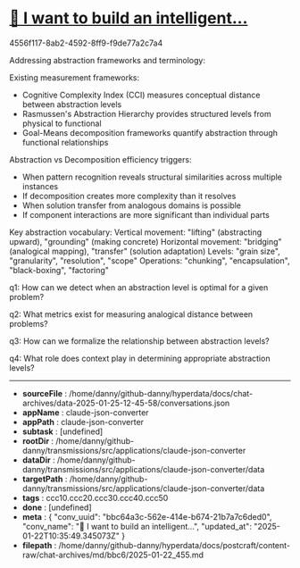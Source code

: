 # [💬 I want to build an intelligent...](https://claude.ai/chat/bbc64a3c-562e-414e-b674-21b7a7c6ded0)

4556f117-8ab2-4592-8ff9-f9de77a2c7a4

 Addressing abstraction frameworks and terminology:

Existing measurement frameworks:
- Cognitive Complexity Index (CCI) measures conceptual distance between abstraction levels
- Rasmussen's Abstraction Hierarchy provides structured levels from physical to functional
- Goal-Means decomposition frameworks quantify abstraction through functional relationships

Abstraction vs Decomposition efficiency triggers:
- When pattern recognition reveals structural similarities across multiple instances
- If decomposition creates more complexity than it resolves
- When solution transfer from analogous domains is possible
- If component interactions are more significant than individual parts

Key abstraction vocabulary:
Vertical movement: "lifting" (abstracting upward), "grounding" (making concrete)
Horizontal movement: "bridging" (analogical mapping), "transfer" (solution adaptation)
Levels: "grain size", "granularity", "resolution", "scope"
Operations: "chunking", "encapsulation", "black-boxing", "factoring"

q1: How can we detect when an abstraction level is optimal for a given problem?

q2: What metrics exist for measuring analogical distance between problems?

q3: How can we formalize the relationship between abstraction levels?

q4: What role does context play in determining appropriate abstraction levels?

---

* **sourceFile** : /home/danny/github-danny/hyperdata/docs/chat-archives/data-2025-01-25-12-45-58/conversations.json
* **appName** : claude-json-converter
* **appPath** : claude-json-converter
* **subtask** : [undefined]
* **rootDir** : /home/danny/github-danny/transmissions/src/applications/claude-json-converter
* **dataDir** : /home/danny/github-danny/transmissions/src/applications/claude-json-converter/data
* **targetPath** : /home/danny/github-danny/transmissions/src/applications/claude-json-converter/data
* **tags** : ccc10.ccc20.ccc30.ccc40.ccc50
* **done** : [undefined]
* **meta** : {
  "conv_uuid": "bbc64a3c-562e-414e-b674-21b7a7c6ded0",
  "conv_name": "💬 I want to build an intelligent...",
  "updated_at": "2025-01-22T10:35:49.345073Z"
}
* **filepath** : /home/danny/github-danny/hyperdata/docs/postcraft/content-raw/chat-archives/md/bbc6/2025-01-22_455.md